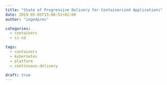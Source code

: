 ```yaml
---
title: "State of Progressive Delivery for Containerized Applications"
date: 2019-05-05T15:00:51+02:00
author: "inge4pres"

categories:
  - containers
  - ci-cd

tags:
  - containers
  - kubernetes
  - platform
  - continuous-delivery

draft: true
---
```


